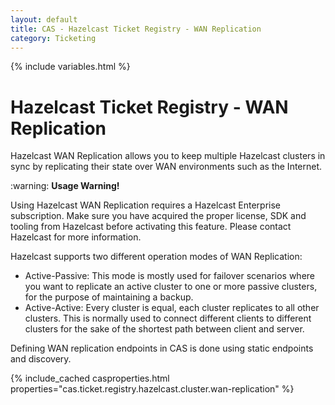 ```yaml
---
layout: default
title: CAS - Hazelcast Ticket Registry - WAN Replication
category: Ticketing
---
```


{% include variables.html %}

# Hazelcast Ticket Registry - WAN Replication

Hazelcast WAN Replication allows you to keep multiple Hazelcast clusters 
in sync by replicating their state over WAN environments such as the Internet.

<div class="alert alert-warning">:warning: <strong>Usage Warning!</strong><p>Using Hazelcast 
WAN Replication requires a Hazelcast Enterprise subscription. Make sure you 
have acquired the proper license, SDK and tooling from Hazelcast before 
activating this feature. Please contact Hazelcast for more information.</p></div>

Hazelcast supports two different operation modes of WAN Replication:

- Active-Passive: This mode is mostly used for failover scenarios where you want to replicate an active cluster to one or more passive clusters, for the purpose of maintaining a backup.
- Active-Active: Every cluster is equal, each cluster replicates to all other clusters. This is normally used to connect different clients to different clusters for the sake of the shortest path between client and server.

Defining WAN replication endpoints in CAS is done using static endpoints and discovery.

{% include_cached casproperties.html properties="cas.ticket.registry.hazelcast.cluster.wan-replication" %}
